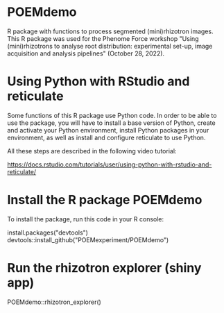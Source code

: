 # POEMdemo
R package with functions to process segmented (mini)rhizotron images. This R package was used for the Phenome Force workshop "Using (mini)rhizotrons to analyse root distribution: experimental set-up, image acquisition and analysis pipelines" (October 28, 2022).

# Using Python with RStudio and reticulate

Some functions of this R package use Python code. In order to be able to use the package, you will have to install a base version of Python, create and activate your Python environment, install Python packages in your environment, as well as install and configure reticulate to use Python.  

All these steps are described in the following video tutorial:  

https://docs.rstudio.com/tutorials/user/using-python-with-rstudio-and-reticulate/

# Install the R package POEMdemo

To install the package, run this code in your R console:

install.packages("devtools")  
devtools::install_github("POEMexperiment/POEMdemo")

# Run the rhizotron explorer (shiny app)
POEMdemo::rhizotron_explorer()
